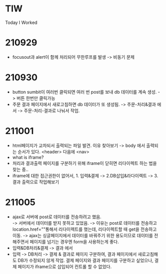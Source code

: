 # TIW
Today I Worked

# 210929
- focusout과 alert이 함께 처리되어 무한루프를 발생 -> 비동기 문제 

# 210930 
- button sumbit이 여러번 클릭되면 여러 번 post를 보내 db 데이터를 계속 생성. -> 버튼 한번만 클릭가능
- 주문 결과 페이지에서 새로고침하면 db 데이터가 또 생성됨. -> 주문-처리&결과 에서 -> 주문-처리-결과로 나눠서 작업. 

# 211001
- html페이지가 교차되서 출력되는 파일 발견. 이유 찾아보기
-> body 에서 출력되는 순서가 있다. \<header\> 다음에 \<nav\>
- what is iframe? 
- 처리과 결과출력 페이지를 구분하기 위해 iframe이 닫히면 리다이렉트 하는 법을 찾는 중..
- iframe에 대한 접근권한이 없어서, 1. 입력&결제 -> 2.DB삽입&라다이렉트 -> 3. 결과 출력으로 작업해보기

# 211005
- ajax로 서버에 post로 데이터를 전송하려고 했음. <br/>
-> 서버에서 데이터를 받지 못하고 있었음. -> 이유는 post로 데이터를 전송하고 location.href=""통해서 리다이렉트를 했는데, 리다이렉트할 때 get을 전송하고 이동. -> ajax는 싱글페이지에서 데이터를 바꿔주기 위한 용도이므로 데이터를 전해주면서 페이지를 넘기는 경우엔 form을 사용하는게 좋다. 
- 입력&DB처리&결제 -> 결과 에서
- 입력 -> DB처리 -> 결제 & 결과로 페이지 구분하여, 결과 페이지에서 새로고침해도 DB가 수정되지 않게 작업. 결제 페이지와 결과 페이지를 구분하고 싶었으나, 결제 페이지가 iframe으로 삽입되어 컨트롤 할 수 없었다.
